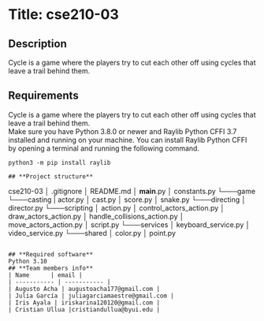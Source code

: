 # **Title:** cse210-03

## **Description**
Cycle is a game where the players try to cut each other off using cycles that leave a trail behind them.  
## **Requirements**
Cycle is a game where the players try to cut each other off using cycles that leave a trail behind them.  
Make sure you have Python 3.8.0 or newer and Raylib Python CFFI 3.7 installed and running on your machine. You can install Raylib Python CFFI by opening a terminal and running the following command.
```
python3 -m pip install raylib

## **Project structure**

```
cse210-03
│   .gitignore
│   README.md
│   __main__.py
│   constants.py
└───game
    └───casting
    |      actor.py
    │      cast.py
    │      score.py
    │      snake.py
    └───directing
    │      director.py
    └───scripting
    │      action.py
    │      control_actors_action.py
    │      draw_actors_action.py
    │      handle_collisions_action.py
    │      move_actors_action.py
    │      script.py
    └───services
    │      keyboard_service.py
    │      video_service.py
    └───shared
    │      color.py
    │      point.py
```

## **Required software**
Python 3.10
## **Team members info**
| Name      | email |
| ----------- | ----------- | 
| Augusto Acha | augustoacha177@gmail.com | 
| Julia García | juliagarciamaestre@gmail.com |
| Iris Ayala | iriskarina120120@gmail.com | 
| Cristian Ullua |cristiandullua@byui.edu |